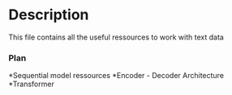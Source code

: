 # **Description**

This file contains all the useful ressources to work with text data




### Plan

*Sequential model ressources
*Encoder - Decoder Architecture
*Transformer




